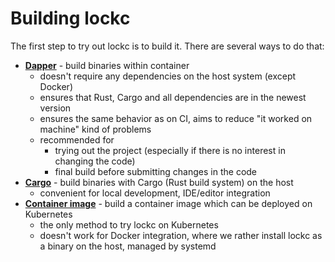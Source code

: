 # Building lockc

The first step to try out lockc is to build it. There are several ways to do
that:

* **[Dapper]** - build binaries within container
  * doesn't require any dependencies on the host system (except Docker)
  * ensures that Rust, Cargo and all dependencies are in the newest version
  * ensures the same behavior as on CI, aims to reduce "it worked on machine"
    kind of problems
  * recommended for
    * trying out the project (especially if there is no interest in changing
      the code)
    * final build before submitting changes in the code
* **[Cargo]** - build binaries with Cargo (Rust build system) on the host
  * convenient for local development, IDE/editor integration
* **[Container image]** - build a container image which can be deployed on
  Kubernetes
  * the only method to try lockc on Kubernetes
  * doesn't work for Docker integration, where we rather install lockc as a
    binary on the host, managed by systemd

[Dapper]: dapper.md
[Cargo]: cargo.md
[Container image]: container-image.md
